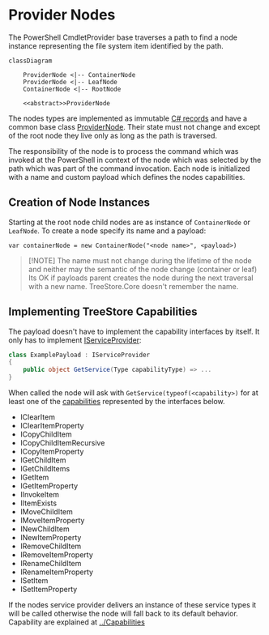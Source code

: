 # Provider Nodes

The PowerShell CmdletProvider base traverses a path to find a node instance representing the file system item identified by the path. 

```mermaid
classDiagram
	
	ProviderNode <|-- ContainerNode
	ProviderNode <|-- LeafNode
	ContainerNode <|-- RootNode
	
	<<abstract>>ProviderNode
```

The nodes types are implemented as immutable [C# records](https://docs.microsoft.com/de-de/dotnet/csharp/language-reference/builtin-types/record) and have a common base class [ProviderNode](./ProviderNode.cs). Their state must not change and except of the root node they live only as long as the path is traversed.

The responsibility of the node is to process the command which was invoked at the PowerShell in context of the node which was selected by the path which was part of the command invocation. Each node is initialized with a name and custom payload which defines the nodes capabilities.

## Creation of Node Instances
Starting at the root node child nodes are as instance of `ContainerNode` or `LeafNode`. To create a node specify its name and a payload:

```CSharp
var containerNode = new ContainerNode("<node name>", <payload>)
```
> [!NOTE] The name must not change during the lifetime of the node and neither may the semantic of the node change (container or leaf)
> Its OK if payloads parent creates the node during the next traversal with a new name. TreeStore.Core doesn't remember the name.

## Implementing TreeStore Capabilities

The payload doesn't have to implement the capability interfaces by itself. It only has to implement  [IServiceProvider](https://docs.microsoft.com/en-us/dotnet/api/system.iserviceprovider): 

```csharp
class ExamplePayload : IServiceProvider
{
	public object GetService(Type capabilityType) => ...
}
```

When called the node will ask with `GetService(typeof(<capability>)` for at least one of the [capabilities](../Capabilities/readme.md) represented by the interfaces below.

- IClearItem
- IClearItemProperty
- ICopyChildItem
- ICopyChildItemRecursive
- ICopyItemProperty
- IGetChildItem
- IGetChildItems
- IGetItem
- IGetItemProperty
- IInvokeItem
- IItemExists
- IMoveChildItem
- IMoveItemProperty
- INewChildItem
- INewItemProperty
- IRemoveChildItem
- IRemoveItemProperty
- IRenameChildItem
- IRenameItemProperty
- ISetItem
- ISetItemProperty

If the nodes service provider delivers an instance of these service types it will be called otherwise the node will fall back to its default behavior. Capability are explained at [../Capabilities](../Capabilities/readme.md)
